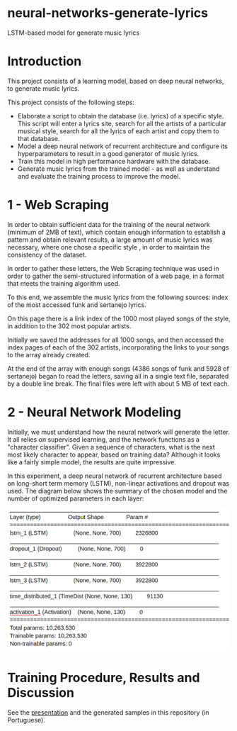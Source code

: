 # neural-networks-generate-lyrics
LSTM-based model for generate music lyrics

# Introduction
This project consists of a learning model, based on deep neural networks, to generate music lyrics.

This project consists of the following steps: 
* Elaborate a script to obtain the database (i.e. lyrics) of a specific style. This script will enter a lyrics site, search for all the artists of a particular musical style, search for all the lyrics of each artist and copy them to that database.
* Model a deep neural network of recurrent architecture and configure its hyperparameters to result in a good generator of music lyrics.
* Train this model in high performance hardware with the database. 
* Generate music lyrics from the trained model - as well as understand and evaluate the training process to improve the model.

# 1 - Web Scraping

In order to obtain sufficient data for the training of the neural network (minimum of 2MB of text), 
which contain enough information to establish a pattern and obtain relevant results, a large amount of music 
lyrics was necessary, where one chose a specific style , in order to maintain the consistency of the dataset.

In order to gather these letters, the Web Scraping technique was used in order to gather the semi-structured information 
of a web page, in a format that meets the training algorithm used.

To this end, we assemble the music lyrics from the following sources: index of the most accessed funk and sertanejo lyrics.

On this page there is a link index of the 1000 most played songs of the style, in addition to the 302 most popular artists.

Initially we saved the addresses for all 1000 songs, and then accessed the index pages of each of the 302 artists, 
incorporating the links to your songs to the array already created.

At the end of the array with enough songs (4386 songs of funk and 5928 of sertanejo) began to read the letters, 
saving all in a single text file, separated by a double line break.
The final files were left with about 5 MB of text each.

# 2 - Neural Network Modeling
Initially, we must understand how the neural network will generate the letter. 
It all relies on supervised learning, and the network functions as a "character classifier". 
Given a sequence of characters, what is the next most likely character to appear, based on training data? 
Although it looks like a fairly simple model, the results are quite impressive.


In this experiment, a deep neural network of recurrent architecture based on long-short term memory (LSTM), 
non-linear activations and dropout was used. The diagram below shows the summary of the chosen model and the number 
of optimized parameters in each layer:

![alt text](https://github.com/luckeciano/neural-networks-generate-lyrics/blob/master/summary.png "Summary")

# Training Procedure, Results and Discussion

See the [presentation](https://github.com/luckeciano/neural-networks-generate-lyrics/blob/master/Rede%20Neural%20compositora%20de%20m%C3%BAsicas.pdf) and the generated samples in this repository (in Portuguese). 

